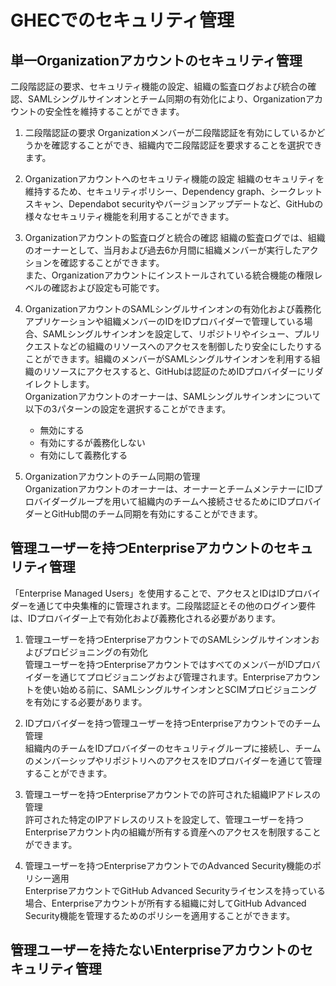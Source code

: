 # GHECでのセキュリティ管理

## 単一Organizationアカウントのセキュリティ管理

二段階認証の要求、セキュリティ機能の設定、組織の監査ログおよび統合の確認、SAMLシングルサインオンとチーム同期の有効化により、Organizationアカウントの安全性を維持することができます。  

1. 二段階認証の要求
    Organizationメンバーが二段階認証を有効にしているかどうかを確認することができ、組織内で二段階認証を要求することを選択できます。

1. Organizationアカウントへのセキュリティ機能の設定
    組織のセキュリティを維持するため、セキュリティポリシー、Dependency graph、シークレットスキャン、Dependabot securityやバージョンアップデートなど、GitHubの様々なセキュリティ機能を利用することができます。  

1. Organizationアカウントの監査ログと統合の確認
    組織の監査ログでは、組織のオーナーとして、当月および過去6か月間に組織メンバーが実行したアクションを確認することができます。  
    また、Organizationアカウントにインストールされている統合機能の権限レベルの確認および設定も可能です。

1. OrganizationアカウントのSAMLシングルサインオンの有効化および義務化  
    アプリケーションや組織メンバーのIDをIDプロバイダーで管理している場合、SAMLシングルサインオンを設定して、リポジトリやイシュー、プルリクエストなどの組織のリソースへのアクセスを制御したり安全にしたりすることができます。組織のメンバーがSAMLシングルサインオンを利用する組織のリソースにアクセスすると、GitHubは認証のためIDプロバイダーにリダイレクトします。  
    Organizationアカウントのオーナーは、SAMLシングルサインオンについて以下の3パターンの設定を選択することができます。  
    - 無効にする
    - 有効にするが義務化しない
    - 有効にして義務化する

1. Organizationアカウントのチーム同期の管理  
    Organizationアカウントのオーナーは、オーナーとチームメンテナーにIDプロバイダーグループを用いて組織内のチームへ接続させるためにIDプロバイダーとGitHub間のチーム同期を有効にすることができます。

## 管理ユーザーを持つEnterpriseアカウントのセキュリティ管理

「Enterprise Managed Users」を使用することで、アクセスとIDはIDプロバイダーを通じて中央集権的に管理されます。二段階認証とその他のログイン要件は、IDプロバイダー上で有効化および義務化される必要があります。

1. 管理ユーザーを持つEnterpriseアカウントでのSAMLシングルサインオンおよびプロビジョニングの有効化  
    管理ユーザーを持つEnterpriseアカウントではすべてのメンバーがIDプロバイダーを通じてプロビジョニングおよび管理されます。Enterpriseアカウントを使い始める前に、SAMLシングルサインオンとSCIMプロビジョニングを有効にする必要があります。

1. IDプロバイダーを持つ管理ユーザーを持つEnterpriseアカウントでのチーム管理  
    組織内のチームをIDプロバイダーのセキュリティグループに接続し、チームのメンバーシップやリポジトリへのアクセスをIDプロバイダーを通じて管理することができます。

1. 管理ユーザーを持つEnterpriseアカウントでの許可された組織IPアドレスの管理  
    許可された特定のIPアドレスのリストを設定して、管理ユーザーを持つEnterpriseアカウント内の組織が所有する資産へのアクセスを制限することができます。

1. 管理ユーザーを持つEnterpriseアカウントでのAdvanced Security機能のポリシー適用  
    EnterpriseアカウントでGitHub Advanced Securityライセンスを持っている場合、Enterpriseアカウントが所有する組織に対してGitHub Advanced Security機能を管理するためのポリシーを適用することができます。

## 管理ユーザーを持たないEnterpriseアカウントのセキュリティ管理

